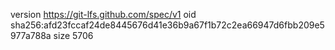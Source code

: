 version https://git-lfs.github.com/spec/v1
oid sha256:afd23fccaf24de8445676d41e36b9a67f1b72c2ea66947d6fbb209e5977a788a
size 5706
